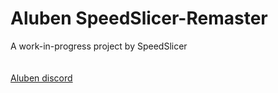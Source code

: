 # Aluben SpeedSlicer-Remaster
A work-in-progress project by SpeedSlicer
<br><br>
<br>
[Aluben discord](https://discord.gg/rDsRchBUFU)
